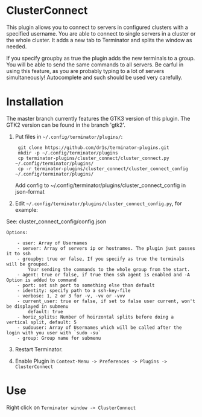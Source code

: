 ClusterConnect
==============
This plugin allows you to connect to servers in configured clusters with a specified username.
You are able to connect to single servers in a cluster or the whole cluster.
It adds a new tab to Terminator and splits the window as needed.



If you specify groupby as true the plugin adds the new terminals to a group.
You will be able to send the same commands to all servers.
Be carful in using this feature, as you are probably typing to a lot of servers simultaneously!
Autocomplete and such should be used very carefully.


Installation
============
The master branch currently features the GTK3 version of this plugin. The GTK2 version can be found in the branch 'gtk2'.

1. Put files in `~/.config/terminator/plugins/`:

        git clone https://github.com/dr1s/terminator-plugins.git
        mkdir -p ~/.config/terminator/plugins
        cp terminator-plugins/cluster_connect/cluster_connect.py ~/.config/terminator/plugins/
        cp -r terminator-plugins/cluster_connect/cluster_connect_config ~/.config/terminator/plugins/
	Add config to ~/.config/terminator/plugins/cluster_connect_config in json-format

2. Edit `~/.config/terminator/plugins/cluster_connect_config.py`, for example:

  See: cluster_connect_config/config.json

	Options:

		- user: Array of Usernames
		- server: Array of servers ip or hostnames. The plugin just passes it to ssh
		- groupby: true or false, If you specify as true the terminals will be grouped.
			Your sending the commands to the whole group from the start.
		- agent: true or false, if true then ssh agent is enabled and -A Option is added to command
		- port: set ssh port to something else than default
		- identity: specify path to a ssh-key-file
		- verbose: 1, 2 or 3 for -v, -vv or -vvv
		- current_user: true or false, if set to false user current, won't be displayed in submenu
			default: true
		- horiz_splits: Number of hoirzontal splits before doing a vertical split, default: 5
		- sudouser: Array of Usernames which will be called after the login with you user with `sudo -su`
		- group: Group name for submenu

3. Restart Terminator.

4. Enable Plugin in `Context-Menu -> Preferences -> Plugins -> ClusterConnect`


Use
===
Right click on `Terminator window -> ClusterConnect`
